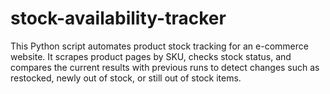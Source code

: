 # stock-availability-tracker
This Python script automates product stock tracking for an e-commerce website. It scrapes product pages by SKU, checks stock status, and compares the current results with previous runs to detect changes such as restocked, newly out of stock, or still out of stock items.
